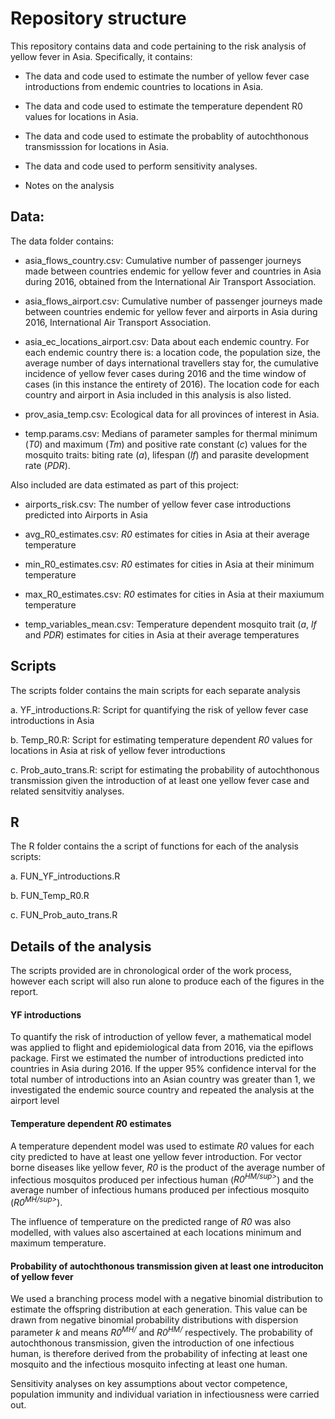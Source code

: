 
# Repository structure

This repository contains data and code pertaining to the risk analysis of yellow fever in Asia. 
Specifically, it contains: 

* The data and code used to estimate the number of yellow fever case introductions from endemic countries 
to locations in Asia. 

* The data and code used to estimate the temperature dependent R0 values for locations in Asia.

* The data and code used to estimate the probablity of autochthonous transmisssion for locations in Asia. 

* The data and code used to perform sensitivity analyses. 

* Notes on the analysis 


## Data: 

The data folder contains: 

* asia_flows_country.csv: Cumulative number of passenger journeys made between countries endemic for yellow fever and countries in Asia during 2016, obtained from the International Air Transport Association.

* asia_flows_airport.csv: Cumulative number of passenger journeys made between countries endemic for yellow fever 
and airports in Asia during 2016, International Air Transport Association.

* asia_ec_locations_airport.csv: Data about each endemic country. For each endemic country there is: 
a location code, the population size, the average number of days international travellers stay for, the cumulative incidence of yellow 
fever cases during 2016 and the time window of cases (in this instance the entirety of 2016). The location code for 
each country and airport in Asia included in this analysis is also listed. 

* prov_asia_temp.csv: Ecological data for all provinces of interest in Asia. 

* temp.params.csv: Medians of parameter samples for thermal minimum (*T0*) and maximum (*Tm*) and 
positive rate constant (*c*) values for the mosquito traits: biting rate (*a*), lifespan (*lf*) and 
parasite development rate (*PDR*). 


Also included are data estimated as part of this project: 

* airports_risk.csv: The number of yellow fever case introductions predicted into Airports in Asia 

* avg_R0_estimates.csv: *R0* estimates for cities in Asia at their average temperature 

* min_R0_estimates.csv: *R0* estimates for cities in Asia at their minimum temperature 

* max_R0_estimates.csv: *R0* estimates for cities in Asia at their maxiumum temperature 

* temp_variables_mean.csv: Temperature dependent mosquito trait (*a*, *lf* and *PDR*) estimates for cities in Asia at
their average temperatures


## Scripts
The scripts folder contains the main scripts for each separate analysis

a. YF_introductions.R: Script for quantifying the risk of yellow fever case introductions in Asia

b. Temp_R0.R: Script for estimating temperature dependent *R0* values for locations in Asia 
at risk of yellow fever introductions 

c. Prob_auto_trans.R: script for estimating the probability of autochthonous transmission 
given the introduction of at least one yellow fever case and related sensitvitiy analyses. 


## R 


The R folder contains the a script of functions for each of the analysis scripts: 

a. FUN_YF_introductions.R

b. FUN_Temp_R0.R

c. FUN_Prob_auto_trans.R


## Details of the analysis 

The scripts provided are in chronological order of the work process, however each script will also run alone to produce each of the figures in the report. 


#### YF introductions

To quantify the risk of introduction of yellow fever, a mathematical model was applied to flight and epidemiological data from 2016, via the epiflows package. First we estimated the number of introductions predicted into countries in Asia during 2016. If the upper 95% confidence interval for the total number of introductions into an Asian country was greater than 1, we investigated the endemic source country and repeated the analysis at the airport level

#### Temperature dependent $R0$ estimates 

A temperature dependent model was used to estimate *R0* values for each city predicted to have at least one yellow fever introduction. For vector borne diseases like yellow fever, *R0* is the product of the average number of infectious mosquitos produced per infectious human (*R0<sup>HM/sup>*) and the average number of infectious humans produced per infectious mosquito (*R0<sup>MH/sup>*). 

The influence of temperature on the predicted range of *R0* was also modelled, with values also ascertained at each locations minimum and maximum temperature.

#### Probability of autochthonous transmission given at least one introduciton of yellow fever

We used a branching process model with a negative binomial distribution to estimate the offspring distribution at each generation.
This value can be drawn from negative binomial probability distributions with dispersion parameter *k* and means *R0<sup>MH/<sup>* and *R0<sup>HM/<sup>* respectively. The probability of autochthonous transmission, given the introduction of one infectious human, is therefore derived from the probability of infecting at least one mosquito and the infectious mosquito infecting at least one human.  

Sensitivity analyses on key assumptions about vector competence, population immunity and individual variation in infectiousness were carried out. 
